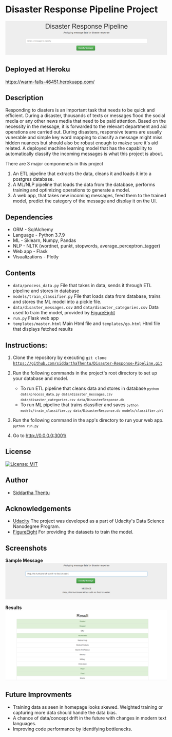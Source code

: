 # Disaster Response Pipeline Project

![homepage](screenshots/homepage.PNG)

## Deployed at Heroku
https://warm-falls-46451.herokuapp.com/

## Description

Responding to diasters is an important task that needs to be quick and efficient. During a disaster, thousands of texts or messages flood the social media or any other news media that need to be paid attention. Based on the necessity in the message, it is forwarded to the relevant department and aid operations are carried out. During disasters, responsive teams are usually vunerable and simple key word mapping to classify a message might miss hidden nuances but should also be robust enough to makse sure it's aid related. A deployed machine learning model that has the capability to automatically classify the incoming messages is what this project is about.

There are 3 major componenets in this project
1. An ETL pipeline that extracts the data, cleans it and loads it into a postgres database.
2. A ML/NLP pipeline that loads the data from the database, performs training and optimizing operations to generate a model.
3. A web app, that takes new incoming messages, feed them to the trained model, predict the category of the message and display it on the UI.

## Dependencies

* ORM - SqlAlchemy
* Language - Python 3.7.9
* ML - Sklearn, Numpy, Pandas
* NLP - NLTK (wordnet, punkt, stopwords, average_perceptron_tagger)
* Web app - Flask
* Visualizations - Plotly

## Contents

* <code>data/process_data.py</code> File that takes in data, sends it through ETL pipeline and stores in database
* <code>models/train_classifier.py</code> File that loads data from database, trains and stores the ML model into a pickle file.
* <code>data/disaster_messages.csv</code> and <code>data/disaster_categories.csv</code> Data used to train the model, provided by [FigureEight](https://appen.com/)
* <code>run.py</code> Flask web app
* <code>templates/master.html</code> Main Html file and <code>templates/go.html</code> Html file that displays fetched results
    
## Instructions:
1. Clone the repository by executing <code>git clone https://github.com/siddarthaThentu/Disaster-Response-Pipeline.git</code>

2. Run the following commands in the project's root directory to set up your database and model.

    - To run ETL pipeline that cleans data and stores in database
        <code>`python data/process_data.py data/disaster_messages.csv data/disaster_categories.csv data/DisasterResponse.db`</code>
    - To run ML pipeline that trains classifier and saves
        <code>`python models/train_classifier.py data/DisasterResponse.db models/classifier.pkl`</code>

3. Run the following command in the app's directory to run your web app.
    <code>`python run.py`</code>

3. Go to http://0.0.0.0:3001/

## License
[![License: MIT](https://img.shields.io/badge/License-MIT-yellow.svg)](https://opensource.org/licenses/MIT)

## Author
* [Siddartha Thentu](https://github.com/siddarthaThentu) 

## Acknowledgements
* [Udacity](https://www.udacity.com/) The project was developed as a part of Udacity's Data Science Nanodegree Program.
* [FigureEight](https://appen.com/) For providing the datasets to train the model.

## Screenshots

**Sample Message**
![samplemessage](screenshots/analyze.PNG)

**Results**
![results](screenshots/result.PNG)

## Future Improvments
* Training data as seen in homepage looks skewed. Weighted training or capturing more data should handle the data bias.
* A chance of data/concept drift in the future with changes in modern text languages.
* Improving code performance by identifying bottlenecks.

